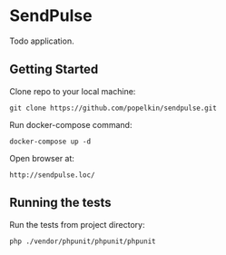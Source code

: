 # SendPulse

Todo application.

## Getting Started

Clone repo to your local machine:
```
git clone https://github.com/popelkin/sendpulse.git
```

Run docker-compose command:
```
docker-compose up -d
```

Open browser at:
```
http://sendpulse.loc/
```

## Running the tests

Run the tests from project directory:
```
php ./vendor/phpunit/phpunit/phpunit
```